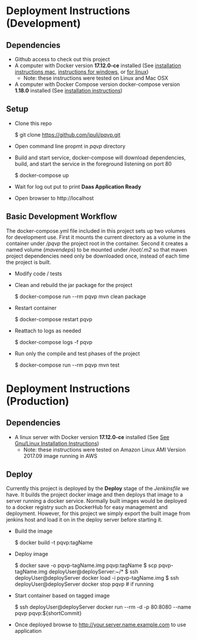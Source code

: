 # Deployment Instructions (Development)

## Dependencies

* Github access to check out this project
* A computer with Docker version **17.12.0-ce** installed (See [installation instructions mac](https://docs.docker.com/docker-for-mac/install/), [instructions for windows](https://docs.docker.com/docker-for-windows/install/), or [for linux](https://docs.docker.com/install/linux/docker-ce/ubuntu/))
  * Note: these instructions were tested on Linux and Mac OSX
* A computer with Docker Compose version docker-compose version **1.18.0** installed (See [installation instructions]())

## Setup

* Clone this repo

  $ git clone https://github.com/jpuli/pqvp.git

* Open command line propmt in *pqvp* directory
* Build and start service, docker-compose will download dependencies, build, and start the service in the foreground listening on port 80

  $ docker-compose up

* Wait for log out put to print **Daas Application Ready**
* Open browser to http://localhost

## Basic Development Workflow

The docker-compose.yml file included in this project sets up two volumes for development use. First it mounts the
current directory as a volume in the container under */pqvp* the project root in the container. Second it creates
a named volume (*mavendeps*) to be mounted under */root/.m2* so that maven project dependencies need only be
downloaded once, instead of each time the project is built.

* Modify code / tests
* Clean and rebuild the jar package for the project

  $ docker-compose run --rm pqvp mvn clean package

* Restart container

  $ docker-compose restart pqvp

* Reattach to logs as needed

  $ docker-compose logs -f pqvp

* Run only the compile and test phases of the project

  $ docker-compose run --rm pqvp mvn test

# Deployment Instructions (Production)

## Dependencies

* A linux server with Docker version **17.12.0-ce** installed (See [See Gnu/Linux Installation Instructions](https://docs.docker.com/install/linux/docker-ce/ubuntu/))
  * Note: these instructions were tested on Amazon Linux AMI Version 2017.09 image running in AWS

## Deploy

Currently this project is deployed by the **Deploy** stage of the *Jenkinsfile* we have. It builds the project
docker image and then deploys that image to a server running a docker service. Normally built images would be
deployed to a docker registry such as DockerHub for easy management and deployment. However, for this project
we simply export the built image from jenkins host and load it on in the deploy server before starting it.

* Build the image

  $ docker build -t pqvp:tagName

* Deploy image

  $ docker save -o pqvp-tagName.img pqvp:tagName
  $ scp pqvp-tagName.img deployUser@deployServer:~/*
  $ ssh deployUser@deployServer docker load -i pqvp-tagName.img
  $ ssh deployUser@deployServer docker stop pqvp # if running

* Start container based on tagged image

  $ ssh deployUser@deployServer docker run --rm -d -p 80:8080 --name pqvp pqvp:${shortCommit}

* Once deployed browse to http://your.server.name.example.com to use application
